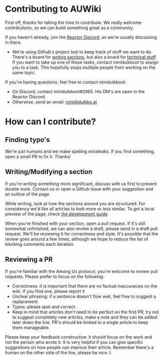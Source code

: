 # Contributing to AUWiki

First off, thanks for taking the time to contribute. We really welcome contributions, so we can build something great as a community.

If you haven't already, join the [Reactor Discord](https://reactor.gg/discord), as we're usually discussing in there.

- We're using Github's project tool to keep track of stuff we want to do. There's a board for [writing sections](https://github.com/auwiki/auwiki/projects/1), but also a board for [technical stuff](https://github.com/auwiki/auwiki/projects/2). If you want to take up one of these tasks, contact miniduikboot to assign you to a task. This hopefully stops multiple people from working on the same topic.

If you're having questions, feel free to contact miniduikboot:

- On Discord, contact miniduikboot#2965. His DM's are open in the Reactor Discord.
- Otherwise, send an email: mini@duikbo.at

# How can I contribute?

## Finding typo's

We're just humans and we make spelling missteaks. If you find something, open a small PR to fix it. Thanks!

## Writing/Modifying a section

If you're writing something more significant, discuss with us first to prevent double work. Contact us or open a Github issue with your suggestion and an outline of the page.

While writing, look at how the sections around you are structured. For consistency we'd like all articles to look more or less similar. To get a local preview of the page, check [the development guide](./DEVELOPING.md)

When you're finished with your section, open a pull request. If it's still somewhat unfinished, we can also review a draft, please send in a draft pull request.
We'll be reviewing it for correctness and style. It's possible that the review goes around a few times, although we hope to reduce the list of blocking comments each iteration.

## Reviewing a PR

If you're familiar with the Among Us protocol, you're welcome to review pull requests. Please prefer to focus on the following:

- Correctness: it is important that there are no factual inaccuracies on the wiki. If you find one, please report it
- Unclear phrasing: if a sentence doesn't flow well, feel free to suggest a replacement.
- Typos: please spot and correct.
- Keep in mind that articles don't need to be perfect on the first PR; try not to suggest completely new articles, make a note and they can be added later down the line. PR's should be limited to a single article to keep them manageable.

Please keep your feedback constructive: it should focus on the work and not the person who wrote it. It is very helpful if you can give specific suggestions on how people can improve their article.
Remember there's a human on the other side of the line, please be nice :)
